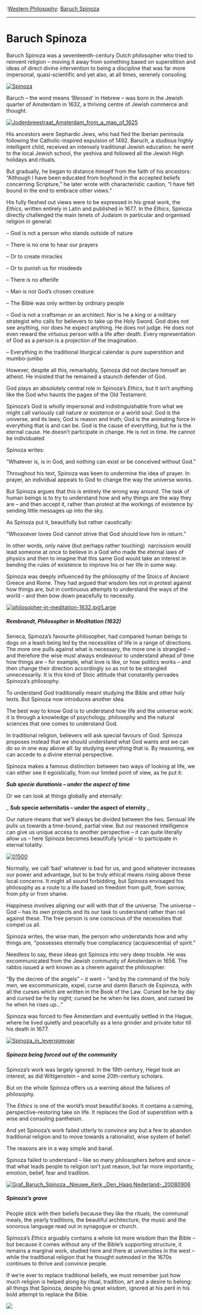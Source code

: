 :[Western Philosophy](https://www.theschooloflife.com/thebookoflife/category/leisure/western-philosophy/): [Baruch Spinoza](https://www.theschooloflife.com/thebookoflife/baruch-spinoza/)

* * *

# Baruch Spinoza

Baruch Spinoza was a seventeenth-century Dutch philosopher who tried to reinvent religion – moving it away from something based on superstition and ideas of direct divine intervention to being a discipline that was far more impersonal, quasi-scientific and yet also, at all times, serenely consoling.

[![Spinoza](https://www.theschooloflife.com/thebookoflife/wp-content/uploads/2014/11/Spinoza.jpg)](http://www.thebookoflife.org/wp-content/uploads/2014/11/Spinoza.jpg)

Baruch – the word means ‘Blessed’ in Hebrew – was born in the Jewish quarter of Amsterdam in 1632, a thriving centre of Jewish commerce and thought.

[![Jodenbreestraat_Amsterdam_from_a_map_of_1625](https://www.theschooloflife.com/thebookoflife/wp-content/uploads/2014/11/Jodenbreestraat_Amsterdam_from_a_map_of_1625.png)](http://www.thebookoflife.org/wp-content/uploads/2014/11/Jodenbreestraat_Amsterdam_from_a_map_of_1625.png)

His ancestors were Sephardic Jews, who had fled the Iberian peninsula following the Catholic-inspired expulsion of 1492. Baruch, a studious highly intelligent child, received an intensely traditional Jewish education: he went to the local Jewish school, the yeshiva and followed all the Jewish High holidays and rituals.

But gradually, he began to distance himself from the faith of his ancestors: “Although I have been educated from boyhood in the accepted beliefs concerning Scripture,” he later wrote with characteristic caution, “I have felt bound in the end to embrace other views.”

His fully fleshed out views were to be expressed in his great work, the _Ethics_, written entirely in Latin and published in 1677.&nbsp;In the _Ethics_, Spinoza directly challenged the main tenets of Judaism in particular and organised religion in general:

– God is not a person who stands outside of nature

– There is no one to hear our prayers

– Or to create miracles

– Or to punish us for misdeeds

– There is no afterlife

– Man is not God’s chosen creature

– The Bible was only written by ordinary people

– God is not a craftsman or an architect. Nor is he a king or a military strategist who calls for believers to take up the Holy Sword. God does not see anything, nor does he expect anything. He does not judge. He does not even reward the virtuous person with a life after death. Every representation of God as a person is a projection of the imagination.

– Everything in the traditional liturgical calendar is pure superstition and mumbo-jumbo

However, despite all this, remarkably, Spinoza did not declare himself an atheist. He insisted that he remained a staunch defender of God.

God plays an absolutely central role in Spinoza’s _Ethics_, but it isn’t anything like the God who haunts the pages of the Old Testament.

Spinoza’s God is wholly impersonal and indistinguishable from what we might call variously call nature or existence or a world soul: God is the universe, and its laws; God is reason and truth; God is the animating force in everything that is and can be. God is the cause of everything, but he is the eternal cause. He doesn’t participate in change. He is not in time. He cannot be individuated

Spinoza writes:

“Whatever is, is in God, and nothing can exist or be conceived without God.”

Throughout his text, Spinoza was keen to undermine the idea of prayer. In prayer, an individual appeals to God to change the way the universe works.

But Spinoza argues that this is entirely the wrong way around. The task of human beings is to try to understand how and why things are the way they are – and then accept it, rather than protest at the workings of existence by sending little messages up into the sky.

As Spinoza put it, beautifully but rather caustically:

“Whosoever loves God cannot strive that God should love him in return.”

In other words, only naive (but perhaps rather touching) &nbsp;narcissism would lead someone at once to believe in a God who made the eternal laws of physics and then to imagine that this same God would take an interest in bending the rules of existence to improve his or her life in some way.&nbsp;

Spinoza was deeply influenced by the philosophy of the Stoics of Ancient Greece and Rome. They had argued that wisdom lies not in protest against how things are, but in continuous attempts to understand the ways of the world – and then bow down peacefully to necessity.

[![philosopher-in-meditation-1632.jpg!Large](https://www.theschooloflife.com/thebookoflife/wp-content/uploads/2014/11/philosopher-in-meditation-1632.jpgLarge.jpg)](http://www.thebookoflife.org/wp-content/uploads/2014/11/philosopher-in-meditation-1632.jpgLarge.jpg)

##### Rembrandt, _Philosopher in Meditation_ (1632)

Seneca, Spinoza’s favourite philosopher, had compared human beings to dogs on a leash being led by the necessities of life in a range of directions. The more one pulls against what is necessary, the more one is strangled – and therefore the wise must always endeavour to understand ahead of time how things are – for example, what love is like, or how politics works – and then change their direction accordingly so as not to be strangled unnecessarily. It is this kind of Stoic attitude that constantly pervades Spinoza’s philosophy.

To understand God traditionally meant studying the Bible and other holy texts. But Spinoza now introduces another idea.

The best way to know God is to understand how life and the universe work: it is through a knowledge of psychology, philosophy and the natural sciences that one comes to understand God.

In traditional religion, believers will ask special favours of God. Spinoza proposes instead that we should understand what God wants and we can do so in one way above all: by studying everything that is. By reasoning, we can accede to a divine eternal perspective.

Spinoza makes a famous distinction between two ways of looking at life, we can either see it egoistically, from our limited point of view, as he put it:

**_Sub specie durationis – under the aspect of time_**

Or we can look at things globally and eternally:

_ **Sub specie aeternitatis – under the aspect of eternity** _

Our nature means that we’ll always be divided between the two. Sensual life pulls us towards a time-bound, partial view. But our reasoned intelligence can give us unique access to another perspective – it can quite literally allow us – here Spinoza becomes beautifully lyrical – to participate in eternal totality.

[![01500](https://www.theschooloflife.com/thebookoflife/wp-content/uploads/2014/11/01500.jpg)](http://www.thebookoflife.org/wp-content/uploads/2014/11/01500.jpg)

Normally, we call ‘bad’ whatever is bad for us, and good whatever increases our power and advantage, but to be truly ethical means rising above these local concerns. It might all sound forbidding, but Spinoza envisaged his philosophy as a route to a life based on freedom from guilt, from sorrow, from pity or from shame.

Happiness involves aligning our will with that of the universe. The universe – God – has its own projects and its our task to understand rather than rail against these. The free person is one conscious of the necessities that compel us all.

Spinoza writes, the wise man, the person who understands how and why things are, “possesses eternally true complacency (acquiescentia) of spirit.”

Needless to say, these ideas got Spinoza into very deep trouble. He was excommunicated from the Jewish community of Amsterdam in 1656. The rabbis issued a writ known as a cherem against the philosopher:

“By the decree of the angels” – it went –&nbsp;“and by the command of the holy men, we excommunicate, expel, curse and damn Baruch de Espinoza, with all the curses which are written in the Book of the Law. Cursed be he by day and cursed be he by night; cursed be he when he lies down, and cursed be he when he rises up…”

Spinoza was forced to flee Amsterdam and eventually settled in the Hague, where he lived quietly and peacefully as a lens grinder and private tutor till his death in 1677.

[![Spinoza_in_levensgevaar](https://www.theschooloflife.com/thebookoflife/wp-content/uploads/2014/11/Spinoza_in_levensgevaar.jpg)](http://www.thebookoflife.org/wp-content/uploads/2014/11/Spinoza_in_levensgevaar.jpg)

##### Spinoza being forced out of the community

Spinoza’s work was largely ignored. In the 19th century, Hegel took an interest, as did Wittgenstein – and some 20th-century scholars.&nbsp;

But on the whole Spinoza offers us a warning about the failures of philosophy.

The _Ethics_ is one of the world’s most beautiful books. It contains a calming, perspective-restoring take on life. It replaces the God of superstition with a wise and consoling pantheism.

And yet Spinoza’s work failed utterly to convince any but a few to abandon traditional religion and to move towards a rationalist, wise system of belief.

The reasons are in a way simple and banal.

Spinoza failed to understand – like so many philosophers before and since – that what leads people to religion isn’t just reason, but far more importantly, emotion, belief, fear and tradition.

[![Graf_Baruch_Spinoza,_Nieuwe_Kerk,_Den_Haag,_Nederland_-_20080906](https://www.theschooloflife.com/thebookoflife/wp-content/uploads/2014/11/Graf_Baruch_Spinoza_Nieuwe_Kerk_Den_Haag_Nederland_-_20080906.jpg)](http://www.thebookoflife.org/wp-content/uploads/2014/11/Graf_Baruch_Spinoza_Nieuwe_Kerk_Den_Haag_Nederland_-_20080906.jpg)

##### Spinoza’s grave

People stick with their beliefs because they like the rituals, the communal meals, the yearly traditions, the beautiful architecture, the music and the sonorous language read out in synagogue or church.

Spinoza’s _Ethics_ arguably contains a whole lot more wisdom than the Bible – but because it comes without any of the Bible’s supporting structure, it remains a marginal work, studied here and there at universities in the west – while the traditional religion that he thought outmoded in the 1670s continues to thrive and convince people.

If we’re ever to replace traditional beliefs, we must remember just how much religion is helped along by ritual, tradition, art and a desire to belong: all things that Spinoza, despite his great wisdom, ignored at his peril in his bold attempt to replace the Bible.

[![](https://img.youtube.com/vi/pVEeXjPiw54/0.jpg)](https://www.youtube.com/embed/pVEeXjPiw54 '')
